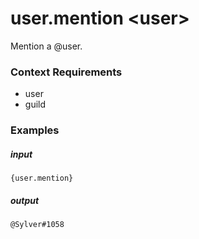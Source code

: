 # user.mention &lt;user&gt;
		
Mention a @user.

### Context Requirements

* user
* guild


### Examples

##### input
```{user.mention}```

##### output
```@Sylver#1058```